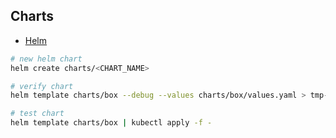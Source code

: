 ## Charts

* [Helm](https://helm.sh/docs)

```bash
# new helm chart
helm create charts/<CHART_NAME>

# verify chart
helm template charts/box --debug --values charts/box/values.yaml > tmp-box.yaml

# test chart
helm template charts/box | kubectl apply -f -
```
